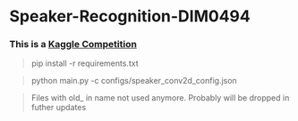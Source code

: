 # Speaker-Recognition-DIM0494


### This is a [Kaggle Competition](https://www.kaggle.com/competitions/speaker-recognition-dim0494)

> pip install -r requirements.txt 

> python main.py -c configs/speaker_conv2d_config.json

> Files with old_ in name not used anymore. Probably will be dropped in futher updates



